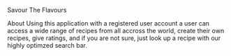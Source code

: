 Savour The Flavours

About
Using this application with a registered user account a user can access a
wide range of recipes from all accross the world, create their
own recipes, give ratings, and if you are not sure, just look up a recipe with
our highly optimzed search bar.